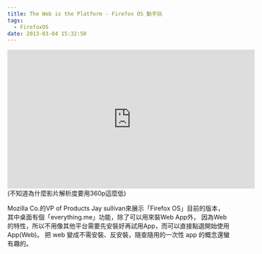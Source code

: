 ```yaml
---
title: The Web is the Platform - Firefox OS 動手玩
tags:
  - FirefoxOS
date: 2013-03-04 15:32:50
---
```


<iframe allowfullscreen="" frameborder="0" height="315" src="http://www.youtube.com/embed/-9vktI70iHc" width="560"></iframe>
(不知道為什麼影片解析度要用360p這麼低)

Mozilla Co.的VP of Products Jay sullivan來展示「Firefox OS」目前的版本，
其中桌面有個「everything.me」功能，除了可以用來裝Web App外，
因為Web的特性，所以不用像其他平台需要先安裝好再試用App，而可以直接點選開始使用App(Web)。
把 web 變成不需安裝、反安裝，隨查隨用的一次性 app 的概念還蠻有趣的。
